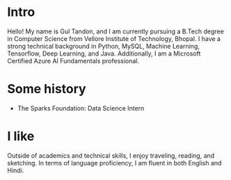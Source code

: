 
# Intro
Hello! My name is Gul Tandon, and I am currently pursuing a B.Tech degree in Computer Science from Vellore Institute of Technology, Bhopal. I have a strong technical background in Python, MySQL, Machine Learning, Tensorflow, Deep Learning, and Java. Additionally, I am a Microsoft Certified Azure AI Fundamentals professional.

# Some history
- The Sparks Foundation: Data Science Intern

# I like
Outside of academics and technical skills, I enjoy traveling, reading, and sketching. In terms of language proficiency, I am fluent in both English and Hindi.

